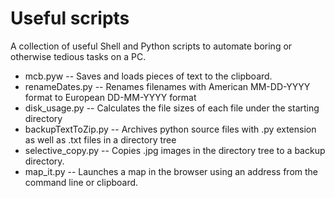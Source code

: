 # Useful scripts
A collection of useful Shell and Python scripts to automate boring  or otherwise tedious tasks on
a PC.

* mcb.pyw -- Saves and loads pieces of text to the clipboard.
* renameDates.py -- Renames filenames with American MM-DD-YYYY format to European DD-MM-YYYY format
* disk_usage.py -- Calculates the file sizes of each file under the starting directory
* backupTextToZip.py -- Archives python source files with .py extension as well as .txt files
in a directory tree
* selective_copy.py -- Copies .jpg images in the directory tree to a backup directory.
* map_it.py -- Launches a map in the browser using an address from the
 command line or clipboard.
